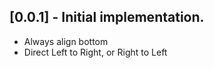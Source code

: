 ## [0.0.1] - Initial implementation.

* Always align bottom
* Direct Left to Right, or Right to Left
